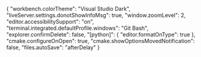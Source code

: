 {
    "workbench.colorTheme": "Visual Studio Dark",
    "liveServer.settings.donotShowInfoMsg": true,
    "window.zoomLevel": 2,
    "editor.accessibilitySupport": "on",
    "terminal.integrated.defaultProfile.windows": "Git Bash",
    "explorer.confirmDelete": false,
    "[python]": {
        "editor.formatOnType": true
    },
    "cmake.configureOnOpen": true,
    "cmake.showOptionsMovedNotification": false,
    "files.autoSave": "afterDelay"
}